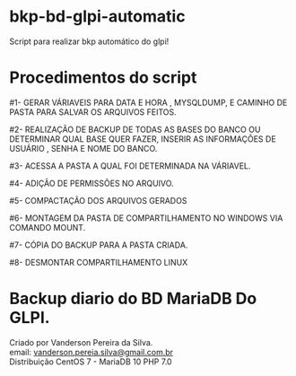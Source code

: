 # bkp-bd-glpi-automatic
Script para realizar bkp automático do glpi!

# Procedimentos do script 

#1- GERAR VÁRIAVEIS PARA DATA E HORA , MYSQLDUMP, E CAMINHO DE PASTA PARA SALVAR OS ARQUIVOS FEITOS. 

#2- REALIZAÇÃO DE BACKUP DE TODAS AS BASES DO BANCO OU DETERMINAR QUAL BASE QUER FAZER, INSERIR AS INFORMAÇÕES DE USUÁRIO , SENHA E NOME DO BANCO. 

#3- ACESSA A PASTA A QUAL FOI DETERMINADA NA VÁRIAVEL.

#4- ADIÇÃO DE PERMISSÕES NO ARQUIVO. 

#5- COMPACTAÇÃO DOS ARQUIVOS GERADOS 

#6- MONTAGEM DA PASTA DE COMPARTILHAMENTO NO WINDOWS VIA COMANDO MOUNT.

#7- CÓPIA DO BACKUP PARA A PASTA CRIADA. 

#8- DESMONTAR COMPARTILHAMENTO LINUX


# Backup diario do BD MariaDB Do GLPI.
Criado por Vanderson Pereira da Silva.<br>
email: vanderson.pereia.silva@gmail.com.br<br>
Distribuição CentOS 7 - MariaDB 10 PHP 7.0<br>
